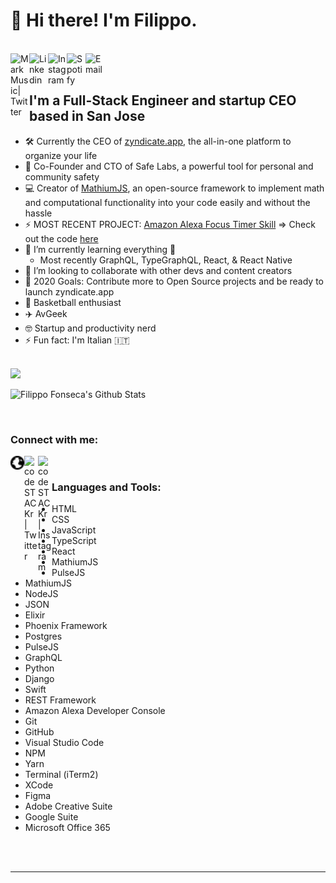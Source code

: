 # 👋 Hi there! I'm Filippo.

<br/>
<a href="https://twitter.com/FilippoFonseca">
  <img align="left" alt="Mark Music| Twitter" width="30px" src="https://cdn.jsdelivr.net/npm/simple-icons@v3/icons/twitter.svg" />
</a>
<a href="https://www.linkedin.com">
  <img align="left" alt="Linkedin" width="30px" src="https://cdn.jsdelivr.net/npm/simple-icons@v3/icons/linkedin.svg" />
</a>
<a href="https://www.instagram.com/filippo_fonseca">
  <img align="left" alt="Instagram" width="30px" src="https://cdn.jsdelivr.net/npm/simple-icons@v3/icons/instagram.svg" />
</a>
<a href="https://open.spotify.com/playlist/6PfyInvebm97mva5graYqV?si=zIMWmbiOR7-9txsspi1SbA">
  <img align="left" alt="Spotify" width="30px" src="https://www.svgrepo.com/show/51739/spotify.svg" />
</a>
<a href="mailto:filifonsecacagnazzo@gmail.com">
  <img align="left" alt="Email" width="30px" src="https://www.svgrepo.com/show/94769/black-back-closed-envelope-shape.svg" />
</a>

<br />
<br />

## I'm a Full-Stack Engineer and startup CEO based in San Jose

- 🛠 Currently the CEO of [zyndicate.app](https://www.zyndicate.app), the all-in-one platform to organize your life
- 🚦 Co-Founder and CTO of Safe Labs, a powerful tool for personal and community safety
- 💻 Creator of [MathiumJS](https://mathiumjs.surge.sh), an open-source framework to implement math and computational functionality into your code easily and without the hassle
- ⚡️  MOST RECENT PROJECT: [Amazon Alexa Focus Timer Skill](https://cutt.ly/kfawRin) => Check out the code [here](https://www.github.com/filippo-fonseca/worksession_skill)
- 🌱 I’m currently learning everything 🤣
  - Most recently GraphQL, TypeGraphQL, React, & React Native
- 👯 I’m looking to collaborate with other devs and content creators
- 🥅 2020 Goals: Contribute more to Open Source projects and be ready to launch zyndicate.app
- 🏀 Basketball enthusiast
- ✈️  AvGeek
- 🤓 Startup and productivity nerd
- ⚡ Fun fact: I'm Italian 🇮🇹

<br />
<img align="right alt="Most-Used Languages" src="https://github-readme-stats.vercel.app/api/top-langs/?username=filippo-fonseca&layout=compact" />

![Filippo Fonseca's Github Stats](https://github-readme-stats.vercel.app/api?username=filippo-fonseca&count_private=true&show_icons=true&theme=algolia)



<br />

### Connect with me:

[<img align="left" alt="codeSTACKr.com" width="22px" src="https://raw.githubusercontent.com/iconic/open-iconic/master/svg/globe.svg" />](https://www.filippofonseca.com)
[<img align="left" alt="codeSTACKr | Twitter" width="22px" src="https://cdn.jsdelivr.net/npm/simple-icons@v3/icons/twitter.svg" />](https://www.twitter.com/filippofonseca)
[<img align="left" alt="codeSTACKr | Instagram" width="22px" src="https://cdn.jsdelivr.net/npm/simple-icons@v3/icons/instagram.svg" />](https://www.instagram.com/filippo_fonseca)

<br />

### Languages and Tools:

<ul>
  <li>HTML</li>
  <li>CSS</li>
  <li>JavaScript</li>
  <li>TypeScript</li>
  <li>React</li>
  <li>MathiumJS</li>
  <li>PulseJS</li>
  <li>MathiumJS</li>
  <li>NodeJS</li>
  <li>JSON</li>
  <li>Elixir</li>
  <li>Phoenix Framework</li>
  <li>Postgres</li>
  <li>PulseJS</li>
  <li>GraphQL</li>
  <li>Python</li>
  <li>Django</li>
  <li>Swift</li>
  <li>REST Framework</li>
  <li>Amazon Alexa Developer Console</li>
  <li>Git</li>
  <li>GitHub</li>
  <li>Visual Studio Code</li>
  <li>NPM</li>
  <li>Yarn</li>
  <li>Terminal (iTerm2)</li>
  <li>XCode</li>
  <li>Figma</li>
  <li>Adobe Creative Suite</li>
  <li>Google Suite</li>
  <li>Microsoft Office 365</li>
  
</ul>

<br />
<br />

---
[website]: https://filippofonseca.com
[twitter]: https://twitter.com/filippofonseca
[instagram]: https://instagram.com/filippo_fonseca
